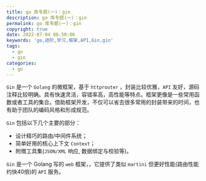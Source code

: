 ```yaml
---
title: go 库专题(一)：gin
description: go 库专题(一)：gin
permalink: go 库专题(一)：gin
copyright: true
date: 2022-07-04 06:50:06
keywords: 'go,进阶,学习,框架,API,Gin,gin'
tags:
  - go
  - gin
categories:
  - go
---
```


`Gin` 是一个 `Golang` 的微框架，基于 `httprouter` ，封装比较优雅，`API` 友好，源码注释比较明确。具有快速灵活，容错率高，高性能等特点。框架更像是一些常用函数或者工具的集合。借助框架开发，不仅可以省去很多常用的封装带来的时间，也有助于团队的编码风格和形成规范。

`Gin` 包括以下几个主要的部分：

+ 设计精巧的路由/中间件系统；
+ 简单好用的核心上下文 `Context`；
+ 附赠工具集(`JSON/XML` 响应, 数据绑定与校验等)。

`Gin` 是一个 Golang 写的 `web` 框架，，它提供了类似 `martini` 但更好性能(路由性能约快40倍)的 `API` 服务。

<!--more-->

